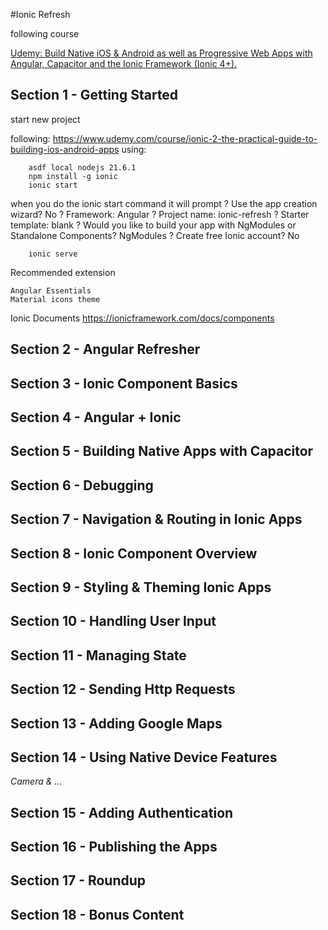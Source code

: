 #Ionic Refresh

following course


[
    Udemy: Build Native iOS & Android as well as Progressive Web
    Apps with Angular, Capacitor and the Ionic Framework (Ionic
    4+).
](https://www.udemy.com/course/ionic-2-the-practical-guide-to-building-ios-android-apps)

## Section 1 - Getting Started

start new project

following:
  https://www.udemy.com/course/ionic-2-the-practical-guide-to-building-ios-android-apps
using:
```
    asdf local nodejs 21.6.1
    npm install -g ionic
    ionic start
```
when you do the ionic start command it will prompt
    ? Use the app creation wizard? No
    ? Framework: Angular
    ? Project name: ionic-refresh
    ? Starter template: blank
    ? Would you like to build your app with NgModules or Standalone Components? NgModules
    ? Create free Ionic account? No
```
    ionic serve

```
Recommended extension

    Angular Essentials
    Material icons theme

Ionic Documents
    https://ionicframework.com/docs/components



## Section 2 - Angular Refresher
## Section 3 - Ionic Component Basics

## Section 4 - Angular + Ionic

## Section 5 - Building Native Apps with Capacitor

## Section 6 - Debugging

## Section 7 - Navigation & Routing in Ionic Apps

## Section 8 - Ionic Component Overview

## Section 9 - Styling & Theming Ionic Apps

## Section 10 - Handling User Input

## Section 11 - Managing State

## Section 12 - Sending Http Requests

## Section 13 - Adding Google Maps

## Section 14 - Using Native Device Features

_Camera & ..._

## Section 15 - Adding Authentication

## Section 16 - Publishing the Apps

## Section 17 - Roundup

## Section 18 - Bonus Content
